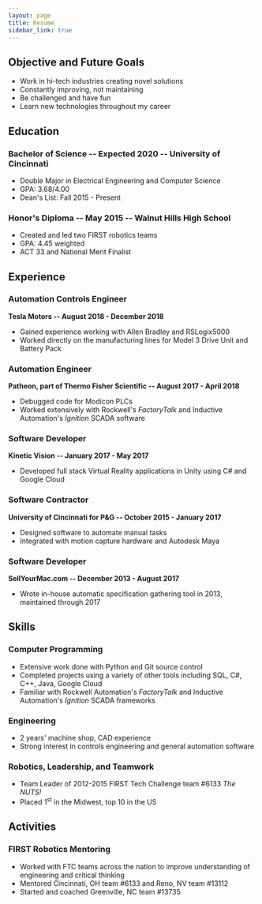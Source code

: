 ```yaml
---
layout: page
title: Resume
sidebar_link: true
---
```


## Objective and Future Goals
 - Work in hi-tech industries creating novel solutions
 - Constantly improving, not maintaining
 - Be challenged and have fun
 - Learn new technologies throughout my career

## Education

### Bachelor of Science -- Expected 2020 -- University of Cincinnati
 - Double Major in Electrical Engineering and Computer Science
 - GPA: 3.68/4.00
 - Dean's List: Fall 2015 - Present

### Honor's Diploma -- May 2015 -- Walnut Hills High School
 - Created and led two FIRST robotics teams
 - GPA: 4.45 weighted
 - ACT 33 and National Merit Finalist

## Experience

### Automation Controls Engineer
**Tesla Motors -- August 2018 - December 2018**
 - Gained experience working with Allen Bradley and RSLogix5000
 - Worked directly on the manufacturing lines for Model 3 Drive Unit and Battery Pack

### Automation Engineer
**Patheon, part of Thermo Fisher Scientific -- August 2017 - April 2018**
 - Debugged code for Modicon PLCs
 - Worked extensively with Rockwell's *FactoryTalk* and Inductive Automation's *Ignition* SCADA software

### Software Developer
**Kinetic Vision -- January 2017 - May 2017**
 - Developed full stack Virtual Reality applications in Unity using C# and Google Cloud

### Software Contractor
**University of Cincinnati for P&G -- October 2015 - January 2017**
 - Designed software to automate manual tasks
 - Integrated with motion capture hardware and Autodesk Maya

### Software Developer
**SellYourMac.com -- December 2013 - August 2017**
 - Wrote in-house automatic specification gathering tool in 2013, maintained through 2017

## Skills

### Computer Programming
 - Extensive work done with Python and Git source control
 - Completed projects using a variety of other tools including SQL, C#, C++, Java, Google Cloud
 - Familiar with Rockwell Automation's *FactoryTalk* and Inductive Automation's *Ignition* SCADA frameworks

### Engineering
 - 2 years' machine shop, CAD experience
 - Strong interest in controls engineering and general automation software

### Robotics, Leadership, and Teamwork
 - Team Leader of 2012-2015 FIRST Tech Challenge team #6133 *The NUTS!*
 - Placed 1<sup>st</sup> in the Midwest, top 10 in the US

## Activities

### FIRST Robotics Mentoring
 - Worked with FTC teams across the nation to improve understanding of engineering and critical thinking
 - Mentored Cincinnati, OH team #6133 and Reno, NV team #13112
 - Started and coached Greenville, NC team #13735